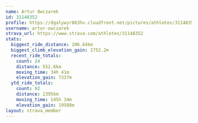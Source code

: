 ```yaml
---
name: Artur Owczarek
id: 31148352
profile: https://dgalywyr863hv.cloudfront.net/pictures/athletes/31148352/15906846/1/large.jpg
username: artur-owczarek
strava_url: https://www.strava.com/athletes/31148352
stats:
  biggest_ride_distance: 106.64km
  biggest_climb_elevation_gain: 1752.2m
  recent_ride_totals:
    count: 24
    distance: 552.6km
    moving_time: 34h 41m
    elevation_gain: 7337m
  ytd_ride_totals:
    count: 92
    distance: 2395km
    moving_time: 145h 34m
    elevation_gain: 19588m
layout: strava_member
--- 
```

